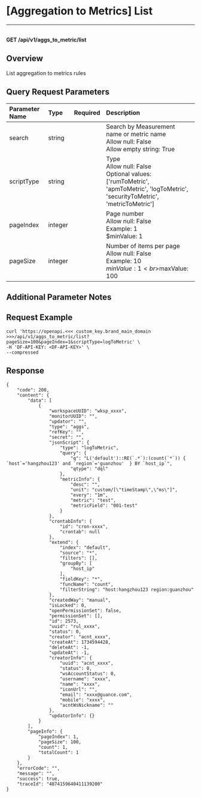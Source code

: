 # [Aggregation to Metrics] List

---

<br />**GET /api/v1/aggs_to_metric/list**

## Overview
List aggregation to metrics rules


## Query Request Parameters

| Parameter Name | Type   | Required | Description                                                                 |
|:--------------|:-------|:---------|:----------------------------------------------------------------------------|
| search        | string |          | Search by Measurement name or metric name<br>Allow null: False <br>Allow empty string: True <br> |
| scriptType    | string |          | Type<br>Allow null: False <br>Optional values: ['rumToMetric', 'apmToMetric', 'logToMetric', 'securityToMetric', 'metricToMetric'] <br> |
| pageIndex     | integer|          | Page number<br>Allow null: False <br>Example: 1 <br>$minValue: 1 <br> |
| pageSize      | integer|          | Number of items per page<br>Allow null: False <br>Example: 10 <br>$minValue: 1 <br>$maxValue: 100 <br> |

## Additional Parameter Notes



## Request Example
```shell
curl 'https://openapi.<<< custom_key.brand_main_domain >>>/api/v1/aggs_to_metric/list?pageSize=100&pageIndex=1&scriptType=logToMetric' \
-H 'DF-API-KEY: <DF-API-KEY>' \
--compressed
```


## Response
```shell
{
    "code": 200,
    "content": {
        "data": [
            {
                "workspaceUUID": "wksp_xxxx",
                "monitorUUID": "",
                "updator": "",
                "type": "aggs",
                "refKey": "",
                "secret": "",
                "jsonScript": {
                    "type": "logToMetric",
                    "query": {
                        "q": "L('default')::RE(`.*`):(count(`*`)) { `host`='hangzhou123' and `region`='guanzhou'  } BY `host_ip`",
                        "qtype": "dql"
                    },
                    "metricInfo": {
                        "desc": "",
                        "unit": "custom/[\"timeStamp\",\"ms\"]",
                        "every": "1m",
                        "metric": "test",
                        "metricField": "001-test"
                    }
                },
                "crontabInfo": {
                    "id": "cron-xxxx",
                    "crontab": null
                },
                "extend": {
                    "index": "default",
                    "source": "*",
                    "filters": [],
                    "groupBy": [
                        "host_ip"
                    ],
                    "fieldKey": "*",
                    "funcName": "count",
                    "filterString": "host:hangzhou123 region:guanzhou"
                },
                "createdWay": "manual",
                "isLocked": 0,
                "openPermissionSet": false,
                "permissionSet": [],
                "id": 2573,
                "uuid": "rul_xxxx",
                "status": 0,
                "creator": "acnt_xxxx",
                "createAt": 1734594428,
                "deleteAt": -1,
                "updateAt": -1,
                "creatorInfo": {
                    "uuid": "acnt_xxxx",
                    "status": 0,
                    "wsAccountStatus": 0,
                    "username": "xxxx",
                    "name": "xxxx",
                    "iconUrl": "",
                    "email": "xxxx@guance.com",
                    "mobile": "xxxx",
                    "acntWsNickname": ""
                },
                "updatorInfo": {}
            }
        ],
        "pageInfo": {
            "pageIndex": 1,
            "pageSize": 100,
            "count": 1,
            "totalCount": 1
        }
    },
    "errorCode": "",
    "message": "",
    "success": true,
    "traceId": "4874159640411139200"
} 
```